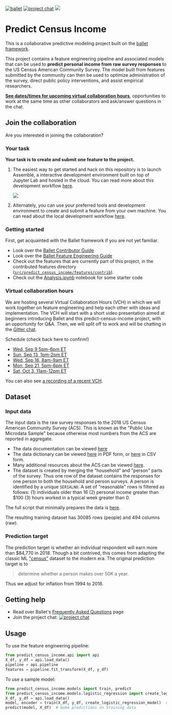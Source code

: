 [![ballet](https://img.shields.io/static/v1?label=built%20with&message=ballet&color=FCDD35)](https://ballet.github.io)
[![project chat](https://badges.gitter.im/ballet-project/predict-census-income.svg)](https://gitter.im/ballet-project/predict-census-income?utm_source=badge&utm_medium=badge&utm_campaign=pr-badge)
<a href="https://mybinder.org/v2/gh/HDI-Project/ballet-predict-census-income/master?urlpath=lab" target="_blank" rel="nofollow"><img src="https://ballet.github.io/ballet/_static/launch-assemble.svg" style="max-width:100%;"></a>

# Predict Census Income

This is a collaborative predictive modeling project built on the [ballet framework](https://ballet.github.io).

This project contains a feature engineering pipeline and associated models that can be used to **predict personal income from raw survey responses** to the US Census American Community Survey. The model built from features submitted by the community can then be used to optimize administration of the survey, direct public policy interventions, and assist empirical researchers.

[**See dates/times for upcoming virtual collaboration hours**](#virtual-collaboration-hours), opportunities to work at the same time as other collaborators and ask/answer questions in the chat.

## Join the collaboration

Are you interested in joining the collaboration?

### Your task

**Your task is to create and submit one feature to the project.**

1. The easiest way to get started and hack on this repository is to launch Assemblé, a interactive development environment built on top of Jupyter Lab and hosted in the cloud. You can read more about this development workflow [here](https://ballet.github.io/ballet/contributor_guide.html#cloud-feature-development-workflow).

    <a href="https://mybinder.org/v2/gh/HDI-Project/ballet-predict-census-income/master?urlpath=lab" target="_blank" rel="nofollow"><img src="https://ballet.github.io/ballet/_static/launch-assemble.svg" style="max-width:100%;"></a>

2. Alternately, you can use your preferred tools and development environment to create and submit a feature from your own machine. You can read about the local development workflow [here](https://ballet.github.io/ballet/contributor_guide.html#local-feature-development-workflow).

### Getting started

First, get acquainted with the Ballet framework if you are not yet familiar.

- Look over the [Ballet Contributor Guide](https://ballet.github.io/ballet/contributor_guide.html)
- Look over the [Ballet Feature Engineering Guide](https://ballet.github.io/ballet/feature_engineering_guide.html)
- Check out the features that are currently part of this project, in the contributed features directory ([`src/predict_census_income/features/contrib`](src/predict_census_income/features/contrib)).
- Check out the [Analysis.ipynb](notebooks/Analysis.ipynb) notebook for some starter code

### Virtual collaboration hours

We are hosting several Virtual Collaboration Hours (VCH) in which we will work together on feature engineering and help each other with ideas and implementation. The VCH will start with a short video presentation aimed at beginners introducing Ballet and this predict-census-income project, with an opportunity for Q&A. Then, we will split off to work and will be chatting in the [Gitter chat](https://gitter.im/ballet-project/predict-census-income).

Schedule (check back here to confirm!)

- [Wed, Sep 9 5pm-6pm ET](./docs/vch-event-0.ics)
- [Sun, Sep 13, 1pm-2pm ET](./docs/vch-event-1.ics)
- [Wed, Sep 16, 8am-9am ET](./docs/vch-event-2.ics)
- [Mon, Sep 21, 5pm-6pm ET](./docs/vch-event-3.ics)
- [Sat, Oct 3, 11am-12pm ET](./docs/vch-event-4.ics)

You can also see [a recording of a recent VCH](https://www.youtube.com/watch?v=heeRkRtnN1s).

## Dataset

### Input data

The input data is the raw survey responses to the 2018 US Census American Community Survey (ACS). This is known as the "Public Use Microdata Sample" because otherwise most numbers from the ACS are reported in aggregate.

* The data documentation can be viewed [here](https://mit-dai-ballet.s3.amazonaws.com/census/ACS2018_PUMS_README.pdf)
* The data dictionary can be viewed [here](https://mit-dai-ballet.s3.amazonaws.com/census/PUMS_Data_Dictionary_2018.pdf) in PDF form, or [here](https://mit-dai-ballet.s3.amazonaws.com/census/PUMS_Data_Dictionary_2018.csv) in CSV form.
* Many additional resources about the ACS can be viewed [here](https://acsdatacommunity.prb.org/acs-data-products--resources/).
* The dataset is created by merging the "household" and "person" parts of the survey. Thus one row of the dataset contains the responses for one person to both the household and person surveys. A person is identified by a unique `SERIALNO`. A set of "reasonable" rows is filtered as follows: (1) individuals older than 16 (2) personal income greater than $100 (3) hours worked in a typical week greater than 0.

The full script that minimally prepares the data is [here](.bin/split/main.py).

The resulting training dataset has 30085 rows (people) and 494 columns (raw).

### Prediction target

The prediction target is whether an individual respondent will earn more than $84,770 in 2018. Though a bit contrived, this comes from adapting the classic ML ["census"](https://archive.ics.uci.edu/ml/datasets/Census+Income) dataset to the modern era. The original prediction target is to

> determine whether a person makes over 50K a year.

Thus we adjust for inflation from 1994 to 2018.

## Getting help

* Read over Ballet's [Frequently Asked Questions](https://ballet.github.io/ballet/faq.html) page
* Join the project chat:
    [![project chat](https://badges.gitter.im/ballet-project/predict-census-income.svg)](https://gitter.im/ballet-project/predict-census-income?utm_source=badge&utm_medium=badge&utm_campaign=pr-badge)

## Usage

To use the feature engineering pipeline:

```python
from predict_census_income.api import api
X_df, y_df = api.load_data()
pipeline = api.pipeline
features = pipeline.fit_transform(X_df, y_df)
```


To use a sample model:

```python
from predict_census_income.models import train, predict
from predict_census_income.models.logistic_regression import create_logistic_regression_model
X_df, y_df = api.load_data()
model, encoder = train(X_df, y_df, create_logistic_regression_model)  # loads the pipeline/encoder automatically
predict(model, X_df)  # make predictions on training data
```
